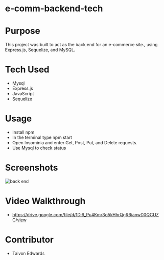 # e-comm-backend-tech

# Purpose
This project was built to act as the back end for an e-commerce site., using Express.js, Sequelize, and MySQL.


# Tech Used
* Mysql
* Express.js
* JavaScript
* Sequelize

# Usage 
* Install npm 
* In the terminal type npm start 
* Open Insominia and enter Get, Post, Put, and Delete requests.
* Use Mysql to check status

# Screenshots
![back end](https://user-images.githubusercontent.com/92614793/160057915-6248a93c-e8cc-4e28-9588-c888d45f79b1.JPG)


  # Video Walkthrough 
* https://drive.google.com/file/d/1Di6_Pu4Kmr3o5kHhrQgR6ianwD0QCUZC/view


# Contributor
* Taivon Edwards
